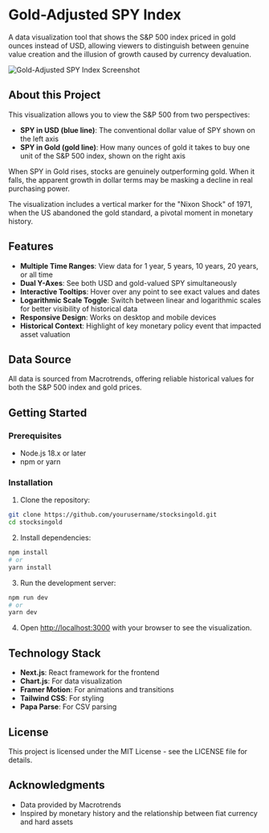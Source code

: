 # Gold-Adjusted SPY Index

A data visualization tool that shows the S&P 500 index priced in gold ounces instead of USD, allowing viewers to distinguish between genuine value creation and the illusion of growth caused by currency devaluation.

![Gold-Adjusted SPY Index Screenshot](screenshot.png)

## About this Project

This visualization allows you to view the S&P 500 from two perspectives:
- **SPY in USD (blue line)**: The conventional dollar value of SPY shown on the left axis
- **SPY in Gold (gold line)**: How many ounces of gold it takes to buy one unit of the S&P 500 index, shown on the right axis

When SPY in Gold rises, stocks are genuinely outperforming gold. When it falls, the apparent growth in dollar terms may be masking a decline in real purchasing power.

The visualization includes a vertical marker for the "Nixon Shock" of 1971, when the US abandoned the gold standard, a pivotal moment in monetary history.

## Features

- **Multiple Time Ranges**: View data for 1 year, 5 years, 10 years, 20 years, or all time
- **Dual Y-Axes**: See both USD and gold-valued SPY simultaneously
- **Interactive Tooltips**: Hover over any point to see exact values and dates
- **Logarithmic Scale Toggle**: Switch between linear and logarithmic scales for better visibility of historical data
- **Responsive Design**: Works on desktop and mobile devices
- **Historical Context**: Highlight of key monetary policy event that impacted asset valuation

## Data Source

All data is sourced from Macrotrends, offering reliable historical values for both the S&P 500 index and gold prices.

## Getting Started

### Prerequisites
- Node.js 18.x or later
- npm or yarn

### Installation

1. Clone the repository:
```bash
git clone https://github.com/yourusername/stocksingold.git
cd stocksingold
```

2. Install dependencies:
```bash
npm install
# or
yarn install
```

3. Run the development server:
```bash
npm run dev
# or
yarn dev
```

4. Open [http://localhost:3000](http://localhost:3000) with your browser to see the visualization.

## Technology Stack

- **Next.js**: React framework for the frontend
- **Chart.js**: For data visualization
- **Framer Motion**: For animations and transitions
- **Tailwind CSS**: For styling
- **Papa Parse**: For CSV parsing

## License

This project is licensed under the MIT License - see the LICENSE file for details.

## Acknowledgments

- Data provided by Macrotrends
- Inspired by monetary history and the relationship between fiat currency and hard assets
